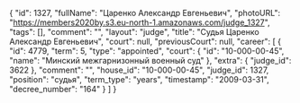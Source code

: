 {
    "id": 1327,
    "fullName": "Царенко Александр Евгеньевич",
    "photoURL": "https://members2020by.s3.eu-north-1.amazonaws.com/judge_1327",
    "tags": [],
    "comment": "",
    "layout": "judge",
    "title": "Судья Царенко Александр Евгеньевич",
    "court": null,
    "previousCourt": null,
    "career": [
        {
            "id": 4779,
            "term": 5,
            "type": "appointed",
            "court": {
                "id": "10-000-00-45",
                "name": "Минский межгарнизонный военный суд"
            },
            "extra": {
                "judge_id": 3622
            },
            "comment": "",
            "house_id": "10-000-00-45",
            "judge_id": 1327,
            "position": "судья",
            "term_type": "years",
            "timestamp": "2009-03-31",
            "decree_number": "164"
        }
    ]
}